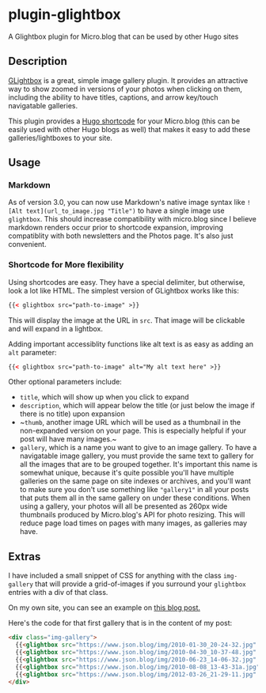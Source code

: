 # plugin-glightbox
A Glightbox plugin for Micro.blog that can be used by other Hugo sites

## Description
[GLightbox](https://biati-digital.github.io/glightbox/) is a great, simple image gallery plugin. It provides an attractive way to show zoomed in versions of your photos when clicking on them, including the ability to have titles, captions, and arrow key/touch navigatable galleries.

This plugin provides a [Hugo shortcode](https://gohugo.io/content-management/shortcodes/) for your Micro.blog (this can be easily used with other Hugo blogs as well) that makes it easy to add these galleries/lightboxes to your site.

## Usage

### Markdown

As of version 3.0, you can now use Markdown's native image syntax like `![Alt text](url_to_image.jpg "Title")` to have a single image use `glightbox`. This should increase compatibility with micro.blog since I believe markdown renders occur prior to shortcode expansion, improving compatiblity with both newsletters and the Photos page. It's also just convenient.

### Shortcode for More flexibility
Using shortcodes are easy. They have a special delimiter, but otherwise, look a lot like HTML. The simplest version of GLightbox works like this:

```html
{{< glightbox src="path-to-image" >}}
```

This will display the image at the URL in `src`. That image will be clickable and will expand in a lightbox.

Adding important accessiblity functions like alt text is as easy as adding an `alt` parameter:

```html
{{< glightbox src="path-to-image" alt="My alt text here" >}}
```

Other optional parameters include:

- `title`, which will show up when you click to expand
- `description`, which will appear below the title (or just below the image if there is no title) upon expansion
- ~`thumb`, another image URL which will be used as a thumbnail in the non-expanded version on your page. This is especially helpful if your post will have many images.~
- `gallery`, which is a name you want to give to an image gallery. To have a navigatable image gallery, you must provide the same text to gallery for all the images that are to be grouped together. It's important this name is somewhat unique, because it's quite possible you'll have multiple galleries on the same page on site indexes or archives, and you'll want to make sure you don't use something like `"gallery1"` in all your posts that puts them all in the same gallery on under these conditions. When using a gallery, your photos will all be presented as 260px wide thumbnails produced by Micro.blog's API for photo resizing. This will reduce page load times on pages with many images, as galleries may have.

## Extras

I have included a small snippet of CSS for anything with the class `img-gallery` that will provide a grid-of-images if you surround your `glightbox` entries with a div of that class.

On my own site, you can see an example on [this blog post.](https://json.blog/2020/01/01/the-first-ten.html)

Here's the code for that first gallery that is in the content of my post:

```html
<div class="img-gallery">
  {{<glightbox src="https://www.json.blog/img/2010-01-30_20-24-32.jpg" thumb="https://www.json.blog/img/2010-01-30_20-24-32_thumb.jpg" gallery="2010" title="Elsa and I Being Playful " description="This is one of the first pictures I have of Elsa and I together. " >}}
  {{<glightbox src="https://www.json.blog/img/2010-04-30_10-37-48.jpg" thumb="https://www.json.blog/img/2010-04-30_10-37-48_thumb.jpg" gallery="2010" title="Elsa, Sinnjinn, and I at Trinity Brewhouse " >}}
  {{<glightbox src="https://www.json.blog/img/2010-06-23_14-06-32.jpg" thumb="https://www.json.blog/img/2010-06-23_14-06-32_thumb.jpg" gallery="2010" title="Signing Ceremony for Rhode Island Funding Formula " description="One of my first professional accomplishments was working on the modeling and language to support new legislation to change how school districts are funded by the state in Rhode Island. This is a picture I grabbed at the signing ceremony." >}}
  {{<glightbox src="https://www.json.blog/img/2010-08-08_13-43-31a.jpg" thumb="https://www.json.blog/img/2010-08-08_13-43-31a_thumb.jpg" gallery="2010" title="Elsa and I Visting Newport, RI " description="From a day trip we took that first summer together down to the mansions in Newport. Note the awesome Glassjaw shirt I've got on." >}}
  {{<glightbox src="https://www.json.blog/img/2012-03-26_21-29-11.jpg" thumb="https://www.json.blog/img/2012-03-26_21-29-11_thumb.jpg" gallery="2010" title="Elsa looking cool " >}}
</div>
```
